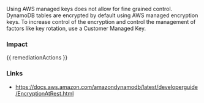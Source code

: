 
Using AWS managed keys does not allow for fine grained control. DynamoDB tables are encrypted by default using AWS managed encryption keys. To increase control of the encryption and control the management of factors like key rotation, use a Customer Managed Key.


### Impact
<!-- Add Impact here -->

<!-- DO NOT CHANGE -->
{{ remediationActions }}

### Links
- https://docs.aws.amazon.com/amazondynamodb/latest/developerguide/EncryptionAtRest.html


